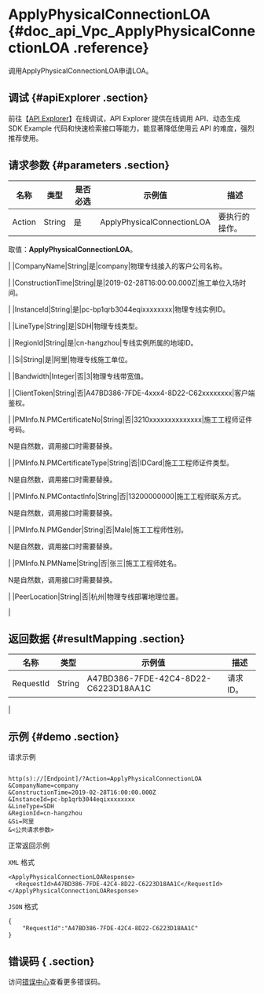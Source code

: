 # ApplyPhysicalConnectionLOA {#doc_api_Vpc_ApplyPhysicalConnectionLOA .reference}

调用ApplyPhysicalConnectionLOA申请LOA。

## 调试 {#apiExplorer .section}

前往【[API Explorer](https://api.aliyun.com/#product=Vpc&api=ApplyPhysicalConnectionLOA)】在线调试，API Explorer 提供在线调用 API、动态生成 SDK Example 代码和快速检索接口等能力，能显著降低使用云 API 的难度，强烈推荐使用。

## 请求参数 {#parameters .section}

|名称|类型|是否必选|示例值|描述|
|--|--|----|---|--|
|Action|String|是|ApplyPhysicalConnectionLOA|要执行的操作。

 取值：**ApplyPhysicalConnectionLOA**。

 |
|CompanyName|String|是|company|物理专线接入的客户公司名称。

 |
|ConstructionTime|String|是|2019-02-28T16:00:00.000Z|施工单位入场时间。

 |
|InstanceId|String|是|pc-bp1qrb3044eqixxxxxxxx|物理专线实例ID。

 |
|LineType|String|是|SDH|物理专线类型。

 |
|RegionId|String|是|cn-hangzhou|专线实例所属的地域ID。

 |
|Si|String|是|阿里|物理专线施工单位。

 |
|Bandwidth|Integer|否|3|物理专线带宽值。

 |
|ClientToken|String|否|A47BD386-7FDE-4xxx4-8D22-C62xxxxxxxx|客户端鉴权。

 |
|PMInfo.N.PMCertificateNo|String|否|3210xxxxxxxxxxxxxx|施工工程师证件号码。

 N是自然数，调用接口时需要替换。

 |
|PMInfo.N.PMCertificateType|String|否|IDCard|施工工程师证件类型。

 N是自然数，调用接口时需要替换。

 |
|PMInfo.N.PMContactInfo|String|否|13200000000|施工工程师联系方式。

 N是自然数，调用接口时需要替换。

 |
|PMInfo.N.PMGender|String|否|Male|施工工程师性别。

 N是自然数，调用接口时需要替换。

 |
|PMInfo.N.PMName|String|否|张三|施工工程师姓名。

 N是自然数，调用接口时需要替换。

 |
|PeerLocation|String|否|杭州|物理专线部署地理位置。

 |

## 返回数据 {#resultMapping .section}

|名称|类型|示例值|描述|
|--|--|---|--|
|RequestId|String|A47BD386-7FDE-42C4-8D22-C6223D18AA1C|请求ID。

 |

## 示例 {#demo .section}

请求示例

``` {#request_demo}

http(s)://[Endpoint]/?Action=ApplyPhysicalConnectionLOA
&CompanyName=company
&ConstructionTime=2019-02-28T16:00:00.000Z
&InstanceId=pc-bp1qrb3044eqixxxxxxxx
&LineType=SDH
&RegionId=cn-hangzhou
&Si=阿里
&<公共请求参数>

```

正常返回示例

`XML` 格式

``` {#xml_return_success_demo}
<ApplyPhysicalConnectionLOAResponse>
  <RequestId>A47BD386-7FDE-42C4-8D22-C6223D18AA1C</RequestId>
</ApplyPhysicalConnectionLOAResponse>

```

`JSON` 格式

``` {#json_return_success_demo}
{
	"RequestId":"A47BD386-7FDE-42C4-8D22-C6223D18AA1C"
}
```

## 错误码 { .section}

访问[错误中心](https://error-center.aliyun.com/status/product/Vpc)查看更多错误码。

